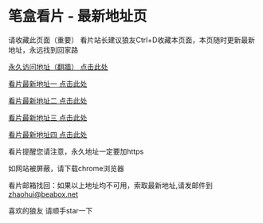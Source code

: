 # 笔盒看片 - 最新地址页

请收藏此页面（重要）
看片站长建议狼友Ctrl+D收藏本页面，本页随时更新最新地址，永远找到回家路

[永久访问地址（翻牆） 点击此处](https://beabox.net/)

[看片最新地址一 点击此处](https://oyq3r3vr3zl.shop)

[看片最新地址二 点击此处](https://vrn2xm54ts.shop)

[看片最新地址三 点击此处](https://e6jvq62d396.wiki)

[看片最新地址四 点击此处](https://398s1szpckxh.wiki)

看片提醒您请注意，永久地址一定要加https

如网站被屏蔽，请下载chrome浏览器

看片邮箱找回：如果以上地址均不可用，索取最新地址,请发邮件到 zhaohui@beabox.net

喜欢的狼友 请顺手star一下